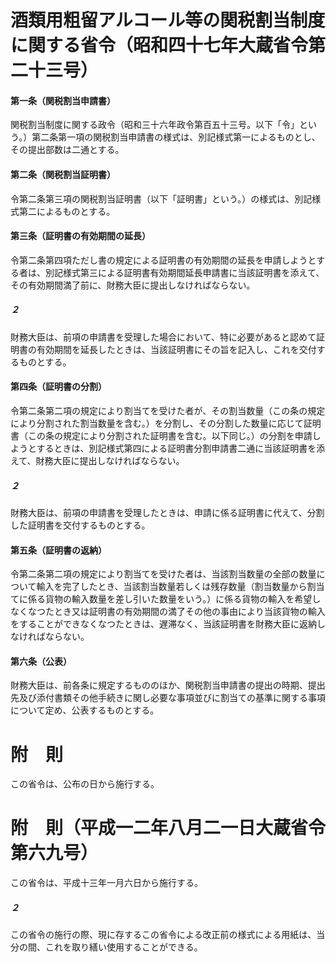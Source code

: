 # 酒類用粗留アルコール等の関税割当制度に関する省令（昭和四十七年大蔵省令第二十三号）
#### 第一条（関税割当申請書）
関税割当制度に関する政令（昭和三十六年政令第百五十三号。以下「令」という。）第二条第一項の関税割当申請書の様式は、別記様式第一によるものとし、その提出部数は二通とする。
#### 第二条（関税割当証明書）
令第二条第三項の関税割当証明書（以下「証明書」という。）の様式は、別記様式第二によるものとする。
#### 第三条（証明書の有効期間の延長）
令第二条第四項ただし書の規定による証明書の有効期間の延長を申請しようとする者は、別記様式第三による証明書有効期間延長申請書に当該証明書を添えて、その有効期間満了前に、財務大臣に提出しなければならない。
##### ２
財務大臣は、前項の申請書を受理した場合において、特に必要があると認めて証明書の有効期間を延長したときは、当該証明書にその旨を記入し、これを交付するものとする。
#### 第四条（証明書の分割）
令第二条第二項の規定により割当てを受けた者が、その割当数量（この条の規定により分割された割当数量を含む。）を分割し、その分割した数量に応じて証明書（この条の規定により分割された証明書を含む。以下同じ。）の分割を申請しようとするときは、別記様式第四による証明書分割申請書二通に当該証明書を添えて、財務大臣に提出しなければならない。
##### ２
財務大臣は、前項の申請書を受理したときは、申請に係る証明書に代えて、分割した証明書を交付するものとする。
#### 第五条（証明書の返納）
令第二条第二項の規定により割当てを受けた者は、当該割当数量の全部の数量について輸入を完了したとき、当該割当数量若しくは残存数量（割当数量から割当てに係る貨物の輸入数量を差し引いた数量をいう。）に係る貨物の輸入を希望しなくなつたとき又は証明書の有効期間の満了その他の事由により当該貨物の輸入をすることができなくなつたときは、遅滞なく、当該証明書を財務大臣に返納しなければならない。
#### 第六条（公表）
財務大臣は、前各条に規定するもののほか、関税割当申請書の提出の時期、提出先及び添付書類その他手続きに関し必要な事項並びに割当ての基準に関する事項について定め、公表するものとする。
# 附　則
この省令は、公布の日から施行する。
# 附　則（平成一二年八月二一日大蔵省令第六九号）
この省令は、平成十三年一月六日から施行する。
##### ２
この省令の施行の際、現に存するこの省令による改正前の様式による用紙は、当分の間、これを取り繕い使用することができる。
